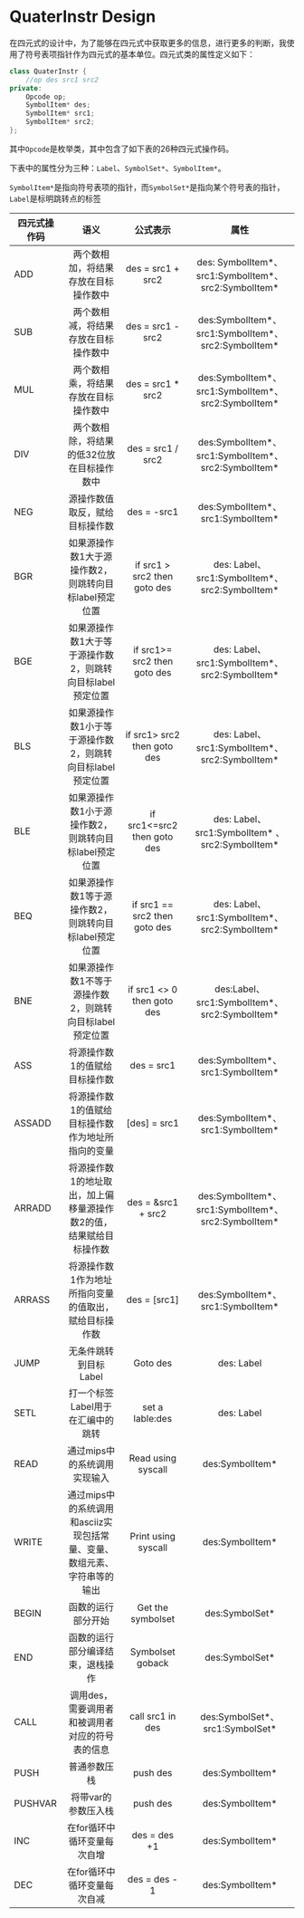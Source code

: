 # QuaterInstr Design

在四元式的设计中，为了能够在四元式中获取更多的信息，进行更多的判断，我使用了符号表项指针作为四元式的基本单位。四元式类的属性定义如下：
```c++
class QuaterInstr {
	//op des src1 src2
private:
	Opcode op;
	SymbolItem* des;
	SymbolItem* src1;
	SymbolItem* src2;
};
```
其中`Opcode`是枚举类，其中包含了如下表的26种四元式操作码。

下表中的属性分为三种：`Label`、`SymbolSet*`、`SymbolItem*`。

`SymbolItem*`是指向符号表项的指针，而`SymbolSet*`是指向某个符号表的指针，`Label`是标明跳转点的标签


| 四元式操作码 | 语义 |公式表示 | 属性 |
| ---- | :----: | :---: | :---: |
|ADD	|两个数相加，将结果存放在目标操作数中	| des = src1 + src2	|des: SymbolItem\*、src1:SymbolItem\*、src2:SymbolItem\* |
|SUB	|两个数相减，将结果存放在目标操作数中	|des = src1 - src2	|des:SymbolItem\*、src1:SymbolItem\*、src2:SymbolItem\*|
|MUL	|两个数相乘，将结果存放在目标操作数中	|des = src1 * src2	|des:SymbolItem\*、src1:SymbolItem\*、src2:SymbolItem\*|
|DIV	|两个数相除，将结果的低32位放在目标操作数中	|des = src1 / src2	| des:SymbolItem\*、src1:SymbolItem\*、src2:SymbolItem\*|
|NEG	|源操作数值取反，赋给目标操作数|	des = -src1	|des:SymbolItem\*、src1:SymbolItem\*|
|BGR	|如果源操作数1大于源操作数2，则跳转向目标label预定位置	|if src1 > src2 then goto des |des: Label、src1:SymbolItem\*、src2:SymbolItem\*|
|BGE	|如果源操作数1大于等于源操作数2，则跳转向目标label预定位置	|if src1>= src2 then goto des	|	des: Label、src1:SymbolItem\*、src2:SymbolItem\*|
|BLS	|如果源操作数1小于等于源操作数2，则跳转向目标label预定位置	|if src1> src2 then goto des	|	des: Label、src1:SymbolItem\*、src2:SymbolItem\*|
|BLE	|如果源操作数1小于源操作数2，则跳转向目标label预定位置	|if src1<=src2 then goto des|	des: Label、src1:SymbolItem\*	、src2:SymbolItem\*|
|BEQ	|如果源操作数1等于源操作数2，则跳转向目标label预定位置	|if src1 == src2 then goto des	|	des: Label、src1:SymbolItem\*、src2:SymbolItem\*|
|BNE	|如果源操作数1不等于源操作数2，则跳转向目标label预定位置|	if src1 <> 0 then goto des	|	des:Label、src1:SymbolItem\*、src2:SymbolItem\*|
|ASS	|将源操作数1的值赋给目标操作数|des = src1	|	des:SymbolItem\*、src1:SymbolItem\*|
|ASSADD	|将源操作数1的值赋给目标操作数作为地址所指向的变量	|[des] = src1|	des:SymbolItem\*、src1:SymbolItem\*|
|ARRADD	|将源操作数1的地址取出，加上偏移量源操作数2的值，结果赋给目标操作数	|des = &src1 + src2	|des:SymbolItem\*、src1:SymbolItem\*、src2:SymbolItem\*|
|ARRASS	|将源操作数1作为地址所指向变量的值取出，赋给目标操作数|	des = [src1]|des:SymbolItem\*、src1:SymbolItem\*|
|JUMP	|无条件跳转到目标Label	|Goto des|des: Label|
|SETL	|打一个标签Label用于在汇编中的跳转	|set a lable:des	| des: Label|
|READ	|通过mips中的系统调用实现输入	|Read using syscall	| des:SymbolItem\*|
|WRITE	|通过mips中的系统调用和asciiz实现包括常量、变量、数组元素、字符串等的输出	|Print using syscall	| des:SymbolItem\* |
|BEGIN	|函数的运行部分开始	| Get the symbolset	| des:SymbolSet\* |
|END	|函数的运行部分编译结束，退栈操作	|Symbolset goback| des:SymbolSet\*|
|CALL	|调用des，需要调用者和被调用者对应的符号表的信息	|call src1 in des|	des:SymbolSet\*、src1:SymbolSet\*|
|PUSH	|普通参数压栈	|push des	| des:SymbolItem\*|
|PUSHVAR	|将带var的参数压入栈	|push des	|	des:SymbolItem\*|
|INC	|在for循环中循环变量每次自增	|des = des +1	|	des:SymbolItem\*|
|DEC	|在for循环中循环变量每次自减	|des = des - 1	|	des:SymbolItem\*|

